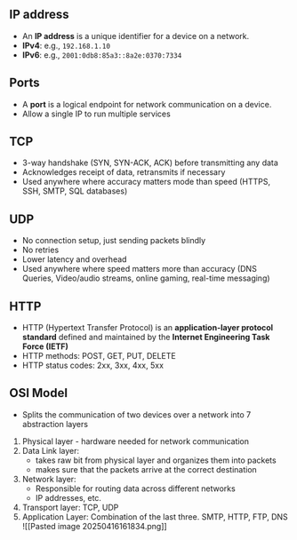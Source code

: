 ## IP address
- An **IP address** is a unique identifier for a device on a network.
- **IPv4**: e.g., `192.168.1.10`
- **IPv6**: e.g., `2001:0db8:85a3::8a2e:0370:7334`
## Ports
- A **port** is a logical endpoint for network communication on a device.
- Allow a single IP to run multiple services

## TCP
- 3-way handshake (SYN, SYN-ACK, ACK) before transmitting any data
- Acknowledges receipt of data, retransmits if necessary
- Used anywhere where accuracy matters mode than speed (HTTPS, SSH, SMTP, SQL databases)

## UDP
- No connection setup, just sending packets blindly
- No retries
- Lower latency and overhead
- Used anywhere where speed matters more than accuracy (DNS Queries, Video/audio streams, online gaming, real-time messaging)

## HTTP
- HTTP (Hypertext Transfer Protocol) is an **application-layer protocol standard** defined and maintained by the **Internet Engineering Task Force (IETF)**
- HTTP methods: POST, GET, PUT, DELETE
- HTTP status codes: 2xx, 3xx, 4xx, 5xx

## OSI Model
- Splits the communication of two devices over a network into 7 abstraction layers
1. Physical layer - hardware needed for network communication
2. Data Link layer:
	- takes raw bit from physical layer and organizes them into packets
	- makes sure that the packets arrive at the correct destination
3. Network layer: 
	- Responsible for routing data across different networks
	- IP addresses, etc.
4. Transport layer: TCP, UDP
5. Application Layer: Combination of the last three. SMTP, HTTP, FTP, DNS
![[Pasted image 20250416161834.png]]
